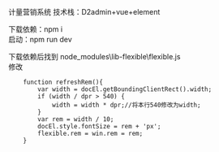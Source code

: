 计量营销系统
技术栈：D2admin+vue+element

下载依赖：npm i  
启动：npm run dev

下载依赖后找到 node_modules\lib-flexible\flexible.js  
修改  
        
        function refreshRem(){  
            var width = docEl.getBoundingClientRect().width;  
            if (width / dpr > 540) {  
                width = width * dpr;//将本行540修改为width;  
            }
            var rem = width / 10;  
            docEl.style.fontSize = rem + 'px';  
            flexible.rem = win.rem = rem;  
        }